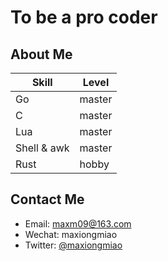 # To be a pro coder

## About Me

| Skill | Level |
| ---- | ---- |
| Go | master |
| C  | master |
| Lua | master |
| Shell & awk | master |
| Rust | hobby |

## Contact Me

- Email: maxm09@163.com
- Wechat: maxiongmiao
- Twitter: [@maxiongmiao](https://twitter.com/MXiongmiao)
